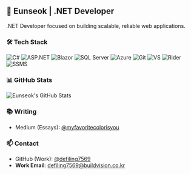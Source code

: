 ## 👋 Eunseok | .NET Developer

.NET Developer focused on building scalable, reliable web applications.

### 🛠️ Tech Stack

![C#](https://img.shields.io/badge/C%23-239120?style=flat&logo=c-sharp&logoColor=white)
![ASP.NET](https://img.shields.io/badge/ASP.NET-512BD4?style=flat&logo=.net&logoColor=white)
![Blazor](https://img.shields.io/badge/Blazor-512BD4?style=flat&logo=blazor&logoColor=white)
![SQL Server](https://img.shields.io/badge/SQL%20Server-CC2927?style=flat&logo=microsoftsqlserver&logoColor=white)
![Azure](https://img.shields.io/badge/Azure-0078D4?style=flat&logo=microsoftazure&logoColor=white)
![Git](https://img.shields.io/badge/Git-F05032?style=flat&logo=git&logoColor=white)
![VS](https://img.shields.io/badge/Visual_Studio-5C2D91?style=flat&logo=visualstudio&logoColor=white)
![Rider](https://img.shields.io/badge/Rider-000000?style=flat&logo=jetbrains&logoColor=white)
![SSMS](https://img.shields.io/badge/SSMS-CC2927?style=flat&logo=microsoftsqlserver&logoColor=white)

### 📊 GitHub Stats

![Eunseok's GitHub Stats](https://github-readme-stats.vercel.app/api?username=myfavoritecolorisyou&show_icons=true&theme=onedark)

### 📚 Writing

- Medium (Essays): [@myfavoritecolorisyou](https://medium.com/@myfavoritecolorisyou)  

### 📫 Contact

- GitHub (Work): [@defiling7569](https://github.com/defiling7569)
- **Work Email**: [defiling7569@buildvision.co.kr](mailto:defiling7569@buildvision.co.kr)
